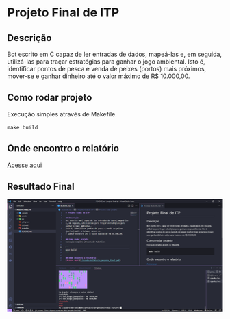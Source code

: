 # Projeto Final de ITP

## Descrição
Bot escrito em C capaz de ler entradas de dados, mapeá-las
e, em seguida, utilizá-las para traçar estratégias para ganhar o jogo ambiental.
Isto é, identificar pontos de pesca e venda de peixes (portos) mais próximos, mover-se
e ganhar dinheiro até o valor máximo de R$ 10.000,00.

## Como rodar projeto
Execução simples através de Makefile.

```
make build
```

## Onde encontro o relatório
[Acesse aqui](./assets/relatorio_projeto_final.pdf)

## Resultado Final
<img src="./assets/result.png">